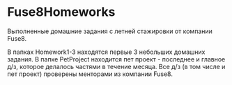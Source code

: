 # Fuse8Homeworks
Выполненные домашние задания с летней стажировки от компании Fuse8.

В папках Homework1-3 находятся первые 3 небольших домашних задания. В папке PetProject находится пет проект - последнее и главное д/з, которое делалось частями в течение месяца.
Все д/з (в том числе и пет проект) проверены менторами из компании Fuse8.
